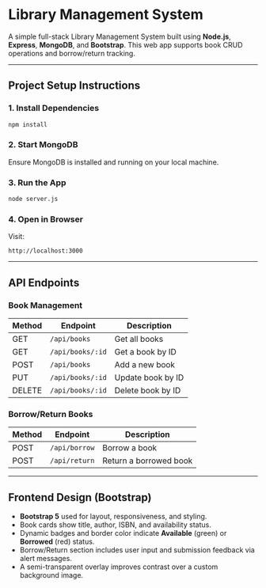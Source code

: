 
# Library Management System

A simple full-stack Library Management System built using **Node.js**, **Express**, **MongoDB**, and **Bootstrap**. This web app supports book CRUD operations and borrow/return tracking.

---

## Project Setup Instructions


### 1. Install Dependencies
```bash
npm install
```

### 2. Start MongoDB
Ensure MongoDB is installed and running on your local machine.

### 3. Run the App
```bash
node server.js
```

### 4. Open in Browser
Visit:  
```
http://localhost:3000
```

---

## API Endpoints

### Book Management

| Method | Endpoint         | Description              |
|--------|------------------|--------------------------|
| GET    | `/api/books`     | Get all books            |
| GET    | `/api/books/:id` | Get a book by ID         |
| POST   | `/api/books`     | Add a new book           |
| PUT    | `/api/books/:id` | Update book by ID        |
| DELETE | `/api/books/:id` | Delete book by ID        |

### Borrow/Return Books

| Method | Endpoint      | Description         |
|--------|---------------|---------------------|
| POST   | `/api/borrow` | Borrow a book       |
| POST   | `/api/return` | Return a borrowed book |

---

## Frontend Design (Bootstrap)

- **Bootstrap 5** used for layout, responsiveness, and styling.
- Book cards show title, author, ISBN, and availability status.
- Dynamic badges and border color indicate **Available** (green) or **Borrowed** (red) status.
- Borrow/Return section includes user input and submission feedback via alert messages.
- A semi-transparent overlay improves contrast over a custom background image.

